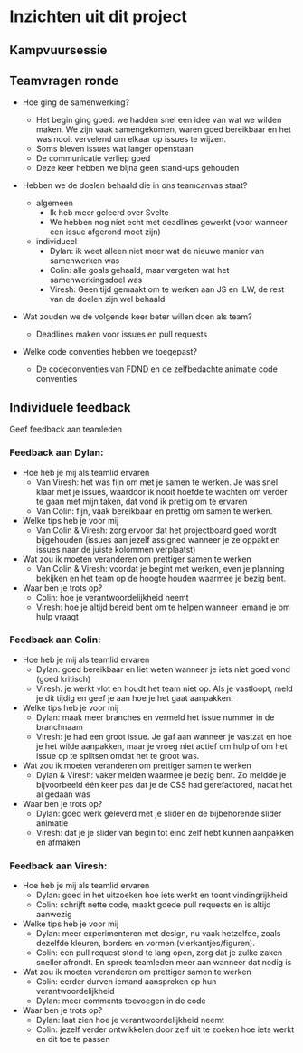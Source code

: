 # Inzichten uit dit project

## Kampvuursessie

## Teamvragen ronde
- Hoe ging de samenwerking?
  - Het begin ging goed: we hadden snel een idee van wat we wilden maken. We zijn vaak samengekomen, waren goed bereikbaar en het was nooit vervelend om elkaar op issues te wijzen.
  - Soms bleven issues wat langer openstaan
  - De communicatie verliep goed
  - Deze keer hebben we bijna geen stand-ups gehouden


- Hebben we de doelen behaald die in ons teamcanvas staat?
  - algemeen
    - Ik heb meer geleerd over Svelte
    - We hebben nog niet echt met deadlines gewerkt (voor wanneer een issue afgerond moet zijn)
  - individueel
    - Dylan: ik weet alleen niet meer wat de nieuwe manier van samenwerken was
    - Colin: alle goals gehaald, maar vergeten wat het samenwerkingsdoel was
    - Viresh: Geen tijd gemaakt om te werken aan JS en ILW, de rest van de doelen zijn wel behaald
- Wat zouden we de volgende keer beter willen doen als team?
  - Deadlines maken voor issues en pull requests
- Welke code conventies hebben we toegepast?
  - De codeconventies van FDND en de zelfbedachte animatie code conventies
 

## Individuele feedback
Geef feedback aan teamleden

### Feedback aan Dylan: 
  - Hoe heb je mij als teamlid ervaren
    -  Van Viresh: het was fijn om met je samen te werken. Je was snel klaar met je issues, waardoor ik nooit hoefde te wachten om verder te gaan met mijn taken, dat vond ik prettig om te ervaren
    -  Van Colin: fijn, vaak bereikbaar en prettig om samen te werken.
  - Welke tips heb je voor mij
    - Van Colin & Viresh: zorg ervoor dat het projectboard goed wordt bijgehouden (issues aan jezelf assigned wanneer je ze oppakt en issues naar de juiste kolommen verplaatst)
  - Wat zou ik moeten veranderen om prettiger samen te werken
    - Van Colin & Viresh: voordat je begint met werken, even je planning bekijken en het team op de hoogte houden waarmee je bezig bent.
  - Waar ben je trots op?
    - Colin: hoe je verantwoordelijkheid neemt
    - Viresh: hoe je altijd bereid bent om te helpen wanneer iemand je om hulp vraagt


### Feedback aan Colin: 
  - Hoe heb je mij als teamlid ervaren
    - Dylan: goed bereikbaar en liet weten wanneer je iets niet goed vond (goed kritisch)
    - Viresh: je werkt vlot en houdt het team niet op. Als je vastloopt, meld je dit tijdig en geef je aan hoe je het gaat aanpakken.
  - Welke tips heb je voor mij
    - Dylan: maak meer branches en vermeld het issue nummer in de branchnaam
    - Viresh: je had een groot issue. Je gaf aan wanneer je vastzat en hoe je het wilde aanpakken, maar je vroeg niet actief om hulp of om het issue op te splitsen omdat het te groot was.
  - Wat zou ik moeten veranderen om prettiger samen te werken
    - Dylan & Viresh: vaker melden waarmee je bezig bent. Zo meldde je bijvoorbeeld één keer pas dat je de CSS had gerefactored, nadat het al gedaan was
  - Waar ben je trots op?
    - Dylan: goed werk geleverd met je slider en de bijbehorende slider animatie
    - Viresh: dat je je slider van begin tot eind zelf hebt kunnen aanpakken en afmaken


### Feedback aan Viresh: 
  - Hoe heb je mij als teamlid ervaren
    - Dylan: goed in het uitzoeken hoe iets werkt en toont vindingrijkheid
    - Colin: schrijft nette code, maakt goede pull requests en is altijd aanwezig
  - Welke tips heb je voor mij
    - Dylan: meer experimenteren met design, nu vaak hetzelfde, zoals dezelfde kleuren, borders en vormen (vierkantjes/figuren).
    - Colin: een pull request stond te lang open, zorg dat je zulke zaken sneller afrondt. En spreek teamleden meer aan wanneer dat nodig is
  - Wat zou ik moeten veranderen om prettiger samen te werken
    - Colin: eerder durven iemand aanspreken op hun verantwoordelijkheid
    - Dylan: meer comments toevoegen in de code
  - Waar ben je trots op?
    - Dylan: laat zien hoe je verantwoordelijkheid neemt
    - Colin: jezelf verder ontwikkelen door zelf uit te zoeken hoe iets werkt en dit toe te passen



